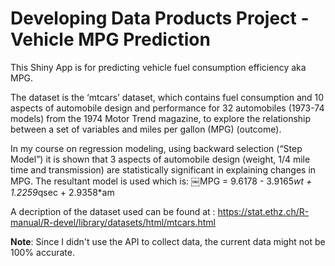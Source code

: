 Developing Data Products Project - Vehicle MPG Prediction  
==========================================================

This Shiny App is for predicting vehicle fuel consumption efficiency aka MPG.

The dataset is the ‘mtcars’ dataset, which contains fuel consumption and 10 aspects of automobile design and performance for 32 automobiles (1973-74 models) from the 1974 Motor Trend magazine, to explore the relationship between a set of variables and miles per gallon (MPG) (outcome). 

In my course on regression modeling, using backward selection (“Step Model”) it is shown that 3 aspects of automobile design (weight, 1/4 mile time and transmission) are statistically significant in explaining changes in MPG. The resultant model is used which is: ￼MPG = 9.6178 - 3.9165*wt + 1.2259*qsec + 2.9358*am

A decription of the dataset used can be found at : https://stat.ethz.ch/R-manual/R-devel/library/datasets/html/mtcars.html

**Note**: Since I didn't use the API to collect data, the current data might not be 100% accurate.   
